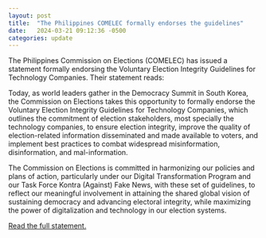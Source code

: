 ```yaml
---
layout: post
title:  "The Philippines COMELEC formally endorses the guidelines"
date:   2024-03-21 09:12:36 -0500
categories: update
---
```


The Philippines Commission on Elections (COMELEC) has issued a statement formally endorsing the Voluntary Election Integrity Guidelines for Technology Companies. Their statement reads:

<div class="quote">
<p>Today, as world leaders gather in the Democracy Summit in South Korea, the Commission on Elections takes this opportunity to formally endorse the Voluntary Election Integrity Guidelines for Technology Companies, which outlines the commitment of election stakeholders, most specially the technology companies, to ensure election integrity, improve the quality of election-related information disseminated and made available to voters, and implement best practices to combat widespread misinformation, disinformation, and mal-information.</p>

<p>The Commission on Elections is committed in harmonizing our policies and plans of action, particularly under our Digital Transformation Program and our Task Force Kontra (Against) Fake News, with these set of guidelines, to reflect our meaningful involvement in attaining the shared global vision of sustaining democracy and advancing electoral integrity, while maximizing the power of digitalization and technology in our election systems.</p>
</div>

[Read the full statement.](https://www.facebook.com/story.php?story_fbid=818789063620261&id=100064675240177&mibextid=WC7FNe&_rdc=1&_rdr)
